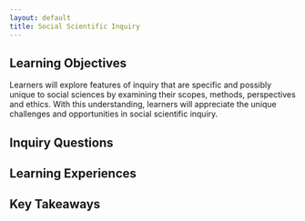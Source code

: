```yaml
---
layout: default
title: Social Scientific Inquiry
---
```


## Learning Objectives
Learners will explore features of inquiry that are specific and possibly unique to social sciences by examining their scopes, methods, perspectives and ethics. With this understanding, learners will appreciate the unique challenges and opportunities in social scientific inquiry.

## Inquiry Questions

## Learning Experiences

## Key Takeaways
